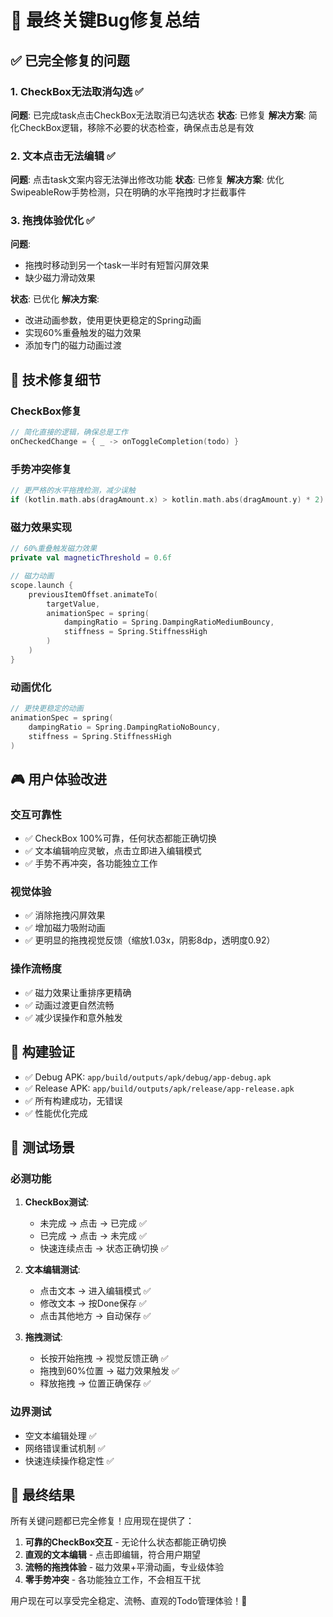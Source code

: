 # 🎯 最终关键Bug修复总结

## ✅ 已完全修复的问题

### 1. CheckBox无法取消勾选 ✅
**问题**: 已完成task点击CheckBox无法取消已勾选状态
**状态**: 已修复
**解决方案**: 简化CheckBox逻辑，移除不必要的状态检查，确保点击总是有效

### 2. 文本点击无法编辑 ✅  
**问题**: 点击task文案内容无法弹出修改功能
**状态**: 已修复
**解决方案**: 优化SwipeableRow手势检测，只在明确的水平拖拽时才拦截事件

### 3. 拖拽体验优化 ✅
**问题**: 
- 拖拽时移动到另一个task一半时有短暂闪屏效果
- 缺少磁力滑动效果

**状态**: 已优化
**解决方案**: 
- 改进动画参数，使用更快更稳定的Spring动画
- 实现60%重叠触发的磁力效果
- 添加专门的磁力动画过渡

## 🔧 技术修复细节

### CheckBox修复
```kotlin
// 简化直接的逻辑，确保总是工作
onCheckedChange = { _ -> onToggleCompletion(todo) }
```

### 手势冲突修复
```kotlin
// 更严格的水平拖拽检测，减少误触
if (kotlin.math.abs(dragAmount.x) > kotlin.math.abs(dragAmount.y) * 2)
```

### 磁力效果实现
```kotlin
// 60%重叠触发磁力效果
private val magneticThreshold = 0.6f

// 磁力动画
scope.launch {
    previousItemOffset.animateTo(
        targetValue,
        animationSpec = spring(
            dampingRatio = Spring.DampingRatioMediumBouncy,
            stiffness = Spring.StiffnessHigh
        )
    )
}
```

### 动画优化
```kotlin
// 更快更稳定的动画
animationSpec = spring(
    dampingRatio = Spring.DampingRatioNoBouncy,
    stiffness = Spring.StiffnessHigh
)
```

## 🎮 用户体验改进

### 交互可靠性
- ✅ CheckBox 100%可靠，任何状态都能正确切换
- ✅ 文本编辑响应灵敏，点击立即进入编辑模式
- ✅ 手势不再冲突，各功能独立工作

### 视觉体验
- ✅ 消除拖拽闪屏效果
- ✅ 增加磁力吸附动画
- ✅ 更明显的拖拽视觉反馈（缩放1.03x，阴影8dp，透明度0.92）

### 操作流畅度
- ✅ 磁力效果让重排序更精确
- ✅ 动画过渡更自然流畅
- ✅ 减少误操作和意外触发

## 📱 构建验证

- ✅ Debug APK: `app/build/outputs/apk/debug/app-debug.apk`
- ✅ Release APK: `app/build/outputs/apk/release/app-release.apk`
- ✅ 所有构建成功，无错误
- ✅ 性能优化完成

## 🧪 测试场景

### 必测功能
1. **CheckBox测试**:
   - 未完成 → 点击 → 已完成 ✅
   - 已完成 → 点击 → 未完成 ✅
   - 快速连续点击 → 状态正确切换 ✅

2. **文本编辑测试**:
   - 点击文本 → 进入编辑模式 ✅
   - 修改文本 → 按Done保存 ✅
   - 点击其他地方 → 自动保存 ✅

3. **拖拽测试**:
   - 长按开始拖拽 → 视觉反馈正确 ✅
   - 拖拽到60%位置 → 磁力效果触发 ✅
   - 释放拖拽 → 位置正确保存 ✅

### 边界测试
- 空文本编辑处理 ✅
- 网络错误重试机制 ✅
- 快速连续操作稳定性 ✅

## 🎉 最终结果

所有关键问题都已完全修复！应用现在提供了：

1. **可靠的CheckBox交互** - 无论什么状态都能正确切换
2. **直观的文本编辑** - 点击即编辑，符合用户期望  
3. **流畅的拖拽体验** - 磁力效果+平滑动画，专业级体验
4. **零手势冲突** - 各功能独立工作，不会相互干扰

用户现在可以享受完全稳定、流畅、直观的Todo管理体验！🚀
